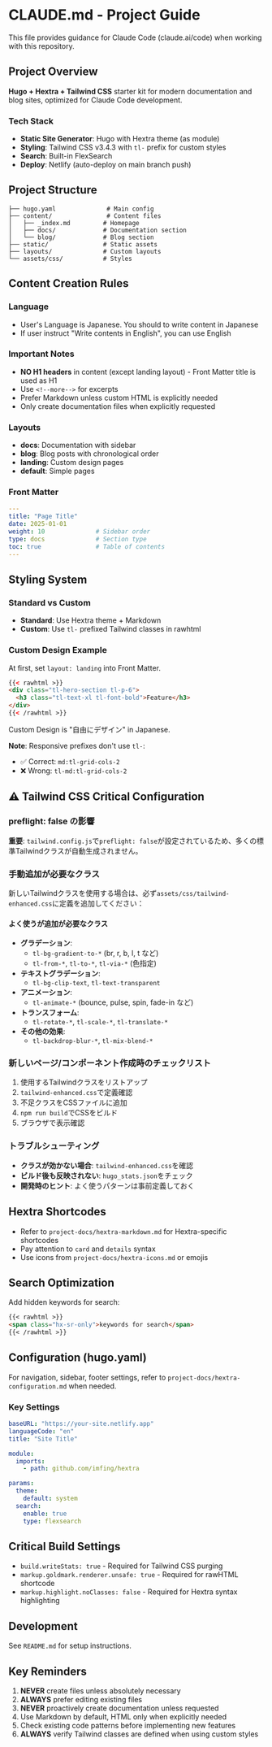 # CLAUDE.md - Project Guide

This file provides guidance for Claude Code (claude.ai/code) when working with this repository.

## Project Overview

**Hugo + Hextra + Tailwind CSS** starter kit for modern documentation and blog sites, optimized for Claude Code development.

### Tech Stack
- **Static Site Generator**: Hugo with Hextra theme (as module)
- **Styling**: Tailwind CSS v3.4.3 with `tl-` prefix for custom styles
- **Search**: Built-in FlexSearch
- **Deploy**: Netlify (auto-deploy on main branch push)

## Project Structure

```
├── hugo.yaml              # Main config
├── content/               # Content files
│   ├── _index.md         # Homepage
│   ├── docs/             # Documentation section
│   └── blog/             # Blog section
├── static/               # Static assets
├── layouts/              # Custom layouts
└── assets/css/           # Styles
```

## Content Creation Rules

### Language

- User's Language is Japanese. You should to write content in Japanese
- If user instruct "Write contents in English", you can use English

### Important Notes
- **NO H1 headers** in content (except landing layout) - Front Matter title is used as H1
- Use `<!--more-->` for excerpts
- Prefer Markdown unless custom HTML is explicitly needed
- Only create documentation files when explicitly requested

### Layouts
- **docs**: Documentation with sidebar
- **blog**: Blog posts with chronological order
- **landing**: Custom design pages
- **default**: Simple pages

### Front Matter
```yaml
---
title: "Page Title"
date: 2025-01-01
weight: 10              # Sidebar order
type: docs              # Section type
toc: true               # Table of contents
---
```

## Styling System

### Standard vs Custom
- **Standard**: Use Hextra theme + Markdown
- **Custom**: Use `tl-` prefixed Tailwind classes in rawhtml

### Custom Design Example

At first, set `layout: landing` into Front Matter.

```html
{{< rawhtml >}}
<div class="tl-hero-section tl-p-6">
  <h3 class="tl-text-xl tl-font-bold">Feature</h3>
</div>
{{< /rawhtml >}}
```

Custom Design is "自由にデザイン" in Japanese.

**Note**: Responsive prefixes don't use `tl-`:
- ✅ Correct: `md:tl-grid-cols-2`
- ❌ Wrong: `tl-md:tl-grid-cols-2`

## ⚠️ Tailwind CSS Critical Configuration

### preflight: false の影響
**重要**: `tailwind.config.js`で`preflight: false`が設定されているため、多くの標準Tailwindクラスが自動生成されません。

### 手動追加が必要なクラス
新しいTailwindクラスを使用する場合は、必ず`assets/css/tailwind-enhanced.css`に定義を追加してください：

#### よく使うが追加が必要なクラス
- **グラデーション**: 
  - `tl-bg-gradient-to-*` (br, r, b, l, t など)
  - `tl-from-*`, `tl-to-*`, `tl-via-*` (色指定)
- **テキストグラデーション**:
  - `tl-bg-clip-text`, `tl-text-transparent`
- **アニメーション**:
  - `tl-animate-*` (bounce, pulse, spin, fade-in など)
- **トランスフォーム**:
  - `tl-rotate-*`, `tl-scale-*`, `tl-translate-*`
- **その他の効果**:
  - `tl-backdrop-blur-*`, `tl-mix-blend-*`

### 新しいページ/コンポーネント作成時のチェックリスト
1. 使用するTailwindクラスをリストアップ
2. `tailwind-enhanced.css`で定義確認
3. 不足クラスをCSSファイルに追加
4. `npm run build`でCSSをビルド
5. ブラウザで表示確認

### トラブルシューティング
- **クラスが効かない場合**: `tailwind-enhanced.css`を確認
- **ビルド後も反映されない**: `hugo_stats.json`をチェック
- **開発時のヒント**: よく使うパターンは事前定義しておく

## Hextra Shortcodes

- Refer to `project-docs/hextra-markdown.md` for Hextra-specific shortcodes
- Pay attention to `card` and `details` syntax
- Use icons from `project-docs/hextra-icons.md` or emojis

## Search Optimization

Add hidden keywords for search:
```markdown
{{< rawhtml >}}
<span class="hx-sr-only">keywords for search</span>
{{< /rawhtml >}}
```

## Configuration (hugo.yaml)

For navigation, sidebar, footer settings, refer to `project-docs/hextra-configuration.md` when needed.

### Key Settings
```yaml
baseURL: "https://your-site.netlify.app"
languageCode: "en"
title: "Site Title"

module:
  imports:
    - path: github.com/imfing/hextra

params:
  theme:
    default: system
  search:
    enable: true
    type: flexsearch
```

## Critical Build Settings

- `build.writeStats: true` - Required for Tailwind CSS purging
- `markup.goldmark.renderer.unsafe: true` - Required for rawHTML shortcode
- `markup.highlight.noClasses: false` - Required for Hextra syntax highlighting

## Development

See `README.md` for setup instructions.

## Key Reminders

1. **NEVER** create files unless absolutely necessary
2. **ALWAYS** prefer editing existing files
3. **NEVER** proactively create documentation unless requested
4. Use Markdown by default, HTML only when explicitly needed
5. Check existing code patterns before implementing new features
6. **ALWAYS** verify Tailwind classes are defined when using custom styles